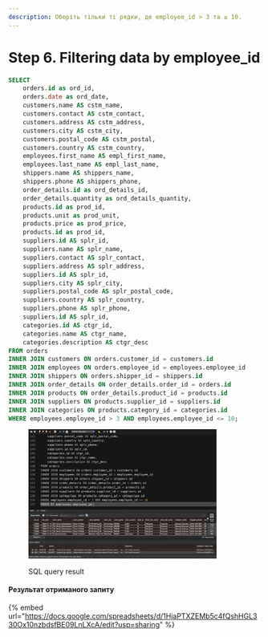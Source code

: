 ```yaml
---
description: Оберіть тільки ті рядки, де employee_id > 3 та ≤ 10.
---
```


# Step 6. Filtering data by employee\_id

```sql
SELECT
    orders.id as ord_id,
    orders.date as ord_date,
    customers.name AS cstm_name,
    customers.contact AS cstm_contact,
    customers.address AS cstm_address,
    customers.city AS cstm_city,
    customers.postal_code AS cstm_postal,
    customers.country AS cstm_country,
    employees.first_name AS empl_first_name,
    employees.last_name AS empl_last_name,
    shippers.name AS shippers_name,
    shippers.phone AS shippers_phone,
    order_details.id as ord_details_id,
    order_details.quantity as ord_details_quantity,
    products.id as prod_id,
    products.unit as prod_unit,
    products.price as prod_price,
    products.id as prod_id,
    suppliers.id AS splr_id,
    suppliers.name AS splr_name,
    suppliers.contact AS splr_contact,
    suppliers.address AS splr_address,
    suppliers.id AS splr_id,
    suppliers.city AS splr_city,
    suppliers.postal_code AS splr_postal_code,
    suppliers.country AS splr_country,
    suppliers.phone AS splr_phone,
    suppliers.id AS splr_id,
    categories.id AS ctgr_id,
    categories.name AS ctgr_name,
    categories.description AS ctgr_desc
FROM orders
INNER JOIN customers ON orders.customer_id = customers.id
INNER JOIN employees ON orders.employee_id = employees.employee_id
INNER JOIN shippers ON orders.shipper_id = shippers.id
INNER JOIN order_details ON order_details.order_id = orders.id
INNER JOIN products ON order_details.product_id = products.id
INNER JOIN suppliers ON products.supplier_id = suppliers.id
INNER JOIN categories ON products.category_id = categories.id
WHERE employees.employee_id > 3 AND employees.employee_id <= 10;
```

<figure><img src="../.gitbook/assets/hw-04_step-06 (1).jpg" alt="" width="375"><figcaption><p>SQL query result</p></figcaption></figure>

#### Результат отриманого запиту

{% embed url="https://docs.google.com/spreadsheets/d/1HjaPTXZEMb5c4fQshHGL330Ox10nzbdsfBE09LnLXcA/edit?usp=sharing" %}
